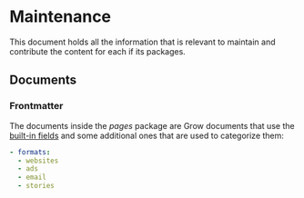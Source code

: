 # Maintenance
This document holds all the information that is relevant to maintain and contribute the content for each if its packages.

## Documents
### Frontmatter
The documents inside the *pages* package are Grow documents that use the [built-in fields](http://grow.io/docs/documents/#built-in-fields) and some additional ones that are used to categorize them:

```yaml
- formats:
  - websites
  - ads
  - email
  - stories
```
